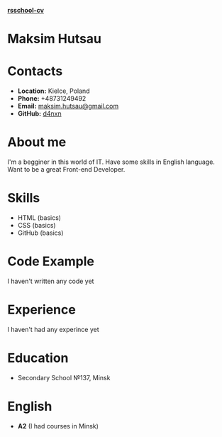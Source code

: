 **[rsschool-cv](https://github.com/d4nxn)**
# **Maksim Hutsau**
# **Contacts**
* **Location:** Kielce, Poland
* **Phone:** +48731249492
* **Email:** maksim.hutsau@gmail.com
* **GitHub:** [d4nxn](https://github.com/d4nxn)
# **About me**
I'm a begginer in this world of IT. Have some skills in English language. Want to be a great Front-end Developer.
# **Skills**
* HTML (basics)
* CSS (basics)
* GitHub (basics)
# **Code Example**
I haven't written any code yet
# **Experience**
I haven't had any experince yet
# **Education**
* Secondary School №137, Minsk
# **English**
* **A2** (I had courses in Minsk)
